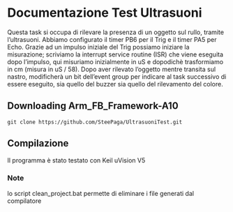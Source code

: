 Documentazione Test Ultrasuoni 
=========

Questa task si occupa di rilevare la presenza di un oggetto sul rullo, tramite l’ultrasuoni. Abbiamo configurato il timer PB6 per il Trig e il timer PA5 per Echo. Grazie ad un impulso iniziale del Trig possiamo iniziare la misurazione; scriviamo la interrupt service routine (ISR) che viene eseguita dopo l’impulso, qui misuriamo inizialmente in uS e dopodichè trasformiamo in cm (misura in uS / 58). 
Dopo aver rilevato l’oggetto mentre transita sul nastro, modificherà un bit dell’event group per indicare al task successivo di essere eseguito, sia quello del buzzer sia quello del rilevamento del colore. 


Downloading Arm_FB_Framework-A10
---------------------

    git clone https://github.com/SteePaga/UltrasuoniTest.git

Compilazione
--------------------

Il programma è stato testato con Keil uVision V5

### Note
lo script clean_project.bat permette di eliminare i file generati dal compilatore
